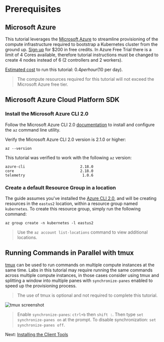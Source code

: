 # Prerequisites

## Microsoft Azure

This tutorial leverages the [Microsoft Azure](https://azure.microsoft.com) to streamline provisioning of the compute infrastructure required to bootstrap a Kubernetes cluster from the ground up. [Sign up](https://azure.microsoft.com/free/) for $200 in free credits. In Azure Free Trial there is a limit of 4 Cores available, therefore tutorial instructions must be changed to create 4 nodes instead of 6 (2 controllers and 2 workers).

[Estimated cost](https://azure.microsoft.com/pricing/calculator/) to run this tutorial: $0.4 per hour ($10 per day).

> The compute resources required for this tutorial will not exceed the Microsoft Azure free tier.

## Microsoft Azure Cloud Platform SDK

### Install the Microsoft Azure CLI 2.0

Follow the Microsoft Azure CLI 2.0 [documentation](https://github.com/azure/azure-cli#installation) to install and configure the `az` command line utility.

Verify the Microsoft Azure CLI 2.0 version is 2.1.0 or higher:

```shell
az --version
```

This tutorial was verified to work with the following `az` version:
```
azure-cli                         2.18.0
core                              2.18.0
telemetry                          1.0.6
```

### Create a default Resource Group in a location

The guide assumes you've installed the [Azure CLI 2.0](https://github.com/azure/azure-cli#installation), and will be creating resources in the `eastus2` location, within a resource group named `kubernetes`. To create this resource group, simply run the following command:

```shell
az group create -n kubernetes -l eastus2
```

> Use the `az account list-locations` command to view additional locations.

## Running Commands in Parallel with tmux

[tmux](https://github.com/tmux/tmux/wiki) can be used to run commands on multiple compute instances at the same time. Labs in this tutorial may require running the same commands across multiple compute instances, in those cases consider using tmux and splitting a window into multiple panes with `synchronize-panes` enabled to speed up the provisioning process.

> The use of tmux is optional and not required to complete this tutorial.

![tmux screenshot](images/tmux-screenshot.png)

> Enable `synchronize-panes`: `ctrl+b` then `shift :`. Then type `set synchronize-panes on` at the prompt. To disable synchronization: `set synchronize-panes off`.

Next: [Installing the Client Tools](02-client-tools.md)
